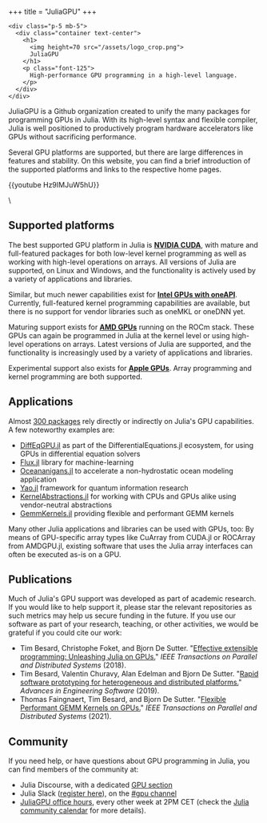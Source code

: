 +++
title = "JuliaGPU"
+++

~~~
<div class="p-5 mb-5">
  <div class="container text-center">
    <h1>
      <img height=70 src="/assets/logo_crop.png">
      JuliaGPU
    </h1>
    <p class="font-125">
      High-performance GPU programming in a high-level language.
    </p>
  </div>
</div>
~~~

JuliaGPU is a Github organization created to unify the many packages for programming GPUs in Julia. With its high-level syntax and flexible compiler, Julia is well positioned to productively program hardware accelerators like GPUs without
sacrificing performance.

Several GPU platforms are supported, but there are large differences in features and stability. On this website, you can find a brief introduction of the supported platforms and links to the respective home pages.

{{youtube Hz9IMJuW5hU}}

\

## Supported platforms

The best supported GPU platform in Julia is [**NVIDIA CUDA**](/cuda/), with mature and full-featured packages for both low-level kernel programming as well as working with high-level operations on arrays.
All versions of Julia are supported, on Linux and Windows, and the functionality is actively used by a variety of applications and libraries.

Similar, but much newer capabilities exist for [**Intel GPUs with oneAPI**](/oneapi/). Currently, full-featured kernel programming capabilities are available, but there is no support for vendor libraries such as oneMKL or oneDNN yet.

Maturing support exists for [**AMD GPUs**](/rocm/) running on the ROCm stack. These GPUs can again be programmed in Julia at the kernel level or using high-level operations on arrays. Latest versions of Julia are supported, and the functionality is increasingly used by a variety of applications and libraries.

Experimental support also exists for [**Apple GPUs**](/metal/). Array programming and kernel programming are both supported.

## Applications

Almost [300 packages](https://juliahub.com/ui/Packages/CUDA/oWw5k?page=2) rely directly or indirectly on Julia's GPU
capabilities. A few noteworthy examples are:

- [DiffEqGPU.jl](https://github.com/JuliaDiffEq/DiffEqGPU.jl) as part of the DifferentialEquations.jl ecosystem, for using GPUs in differential equation solvers
- [Flux.jl](https://github.com/FluxML/Flux.jl) library for machine-learning
- [Oceananigans.jl](https://github.com/climate-machine/Oceananigans.jl) to accelerate a non-hydrostatic ocean modeling application
- [Yao.jl](https://github.com/QuantumBFS/Yao.jl) framework for quantum information research
- [KernelAbstractions.jl](https://github.com/JuliaGPU/KernelAbstractions.jl) for working with CPUs and GPUs alike using vendor-neutral abstractions
- [GemmKernels.jl](https://github.com/JuliaGPU/GemmKernels.jl) providing flexible and performant GEMM kernels

Many other Julia applications and libraries can be used with GPUs, too: By means of GPU-specific array types like CuArray from CUDA.jl or ROCArray from AMDGPU.jl, existing software that uses the Julia array interfaces can often be executed as-is on a GPU.

## Publications

Much of Julia's GPU support was developed as part of academic research. If you would like
to help support it, please star the relevant repositories as such metrics may help us secure
funding in the future. If you use our software as part of your research, teaching, or other
activities, we would be grateful if you could cite our work:

- Tim Besard, Christophe Foket, and Bjorn De Sutter. "[Effective extensible programming: Unleashing Julia on GPUs.](https://ieeexplore.ieee.org/abstract/document/8471188)" *IEEE Transactions on Parallel and Distributed Systems* (2018).
- Tim Besard, Valentin Churavy, Alan Edelman and Bjorn De Sutter. "[Rapid software prototyping for heterogeneous and distributed platforms.](https://www.sciencedirect.com/science/article/pii/S0965997818310123)" *Advances in Engineering Software* (2019).
- Thomas Faingnaert, Tim Besard, and Bjorn De Sutter. "[Flexible Performant GEMM Kernels on GPUs.](https://ieeexplore.ieee.org/document/9655458)" *IEEE Transactions on Parallel and Distributed Systems* (2021).

## Community

If you need help, or have questions about GPU programming in Julia, you can find
members of the community at:

- Julia Discourse, with a dedicated [GPU
  section](https://discourse.julialang.org/c/domain/gpu/11)
- Julia Slack ([register here](https://slackinvite.julialang.org/)), on the
  [#gpu channel](https://julialang.slack.com/messages/C689Y34LE/)
- [JuliaGPU office
  hours](https://mit.zoom.us/j/92410737378?pwd=MWkrSkIzMEtRWkZHdm1XQmpNbm90UT09),
  every other week at 2PM CET (check the [Julia community
  calendar](https://julialang.org/community/#events) for more details).
